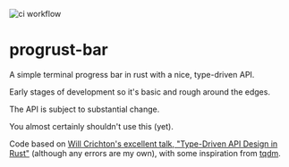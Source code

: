 ![ci workflow](https://github.com/chriswmann/progrust-bar/actions/workflows/ci.yml/badge.svg)

# progrust-bar

A simple terminal progress bar in rust with a nice, type-driven API.

Early stages of development so it's basic and rough around the edges.

The API is subject to substantial change.

You almost certainly shouldn't use this (yet).

Code based on 
[Will Crichton's excellent talk, "Type-Driven API Design in Rust"](https://www.youtube.com/watch?v=bnnacleqg6k)
(although any errors are my own), with some inspiration from [tqdm](https://github.com/tqdm/tqdm).

